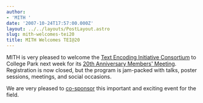 ```yaml
---
author:
- 'MITH '
date: '2007-10-24T17:57:00.000Z'
layout: ../../layouts/PostLayout.astro
slug: mith-welcomes-tei20
title: MITH Welcomes TEI@20
---
```


MITH is very pleased to welcome the [Text Encoding Initiative Consortium](http://www.tei-c.org) to College Park next week for its [20th Anniversary Members' Meeting](http://www.lib.umd.edu/dcr/events/teiconference/index.html). Registration is now closed, but the program is jam-packed with talks, poster sessions, meetings, and social occasions.

We are very pleased to [co-sponsor](http://www.lib.umd.edu/dcr/events/teiconference/sponsors.html) this important and exciting event for the field.